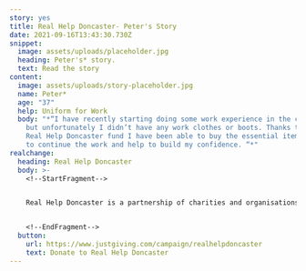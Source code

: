 ```yaml
---
story: yes
title: Real Help Doncaster- Peter's Story
date: 2021-09-16T13:43:30.730Z
snippet:
  image: assets/uploads/placeholder.jpg
  heading: Peter's* story.
  text: Read the story
content:
  image: assets/uploads/story-placeholder.jpg
  name: Peter*
  age: "37"
  help: Uniform for Work
  body: "*“I have recently starting doing some work experience in the community
    but unfortunately I didn’t have any work clothes or boots. Thanks to the
    Real Help Doncaster fund I have been able to buy the essential items I need
    to continue the work and help to build my confidence. “*"
realchange:
  heading: Real Help Doncaster
  body: >-
    <!--StartFragment-->


    Real Help Doncaster is a partnership of charities and organisations working to help people experiencing homelessness and rough sleeping. We want to make sure that your generosity can make a real difference to peoples lives. Our aim is to give people the best possible chance of moving away from the street and into a safer and healthier lifestyle.


    <!--EndFragment-->
  button:
    url: https://www.justgiving.com/campaign/realhelpdoncaster
    text: Donate to Real Help Doncaster
---
```

